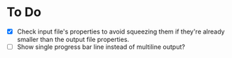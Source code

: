 # To Do
- [x] Check input file's properties to avoid squeezing them if they're already smaller than the output file properties.
- [ ] Show single progress bar line instead of multiline output?

